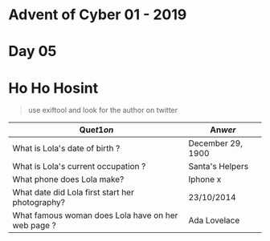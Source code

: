 # Advent of Cyber 01 - 2019
# Day 05
# Ho Ho Hosint

> use exiftool and look for the author on twitter

| Que$t1on$ | An$wer$ |
|-----------|---------|
| What is Lola's date of birth ? | December 29, 1900 |
| What is Lola's current occupation ? | Santa's Helpers |
| What phone does Lola make? | Iphone x |
| What date did Lola first start her photography? | 23/10/2014 |
| What famous woman does Lola have on her web page ? | Ada Lovelace |

